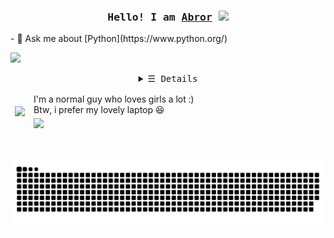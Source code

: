 <h3 align="center"><samp>Hello! I am <b><a rel="nofollow noopener noreferrer" target="_blank" href="https:\\t.me\@itsmeuknow">Abror</a> <img src="https://raw.githubusercontent.com/iampavangandhi/iampavangandhi/master/gifs/Hi.gif" width="20px"></b></samp></h3>
- 💬 Ask me about [Python](https://www.python.org/)

![](https://visitor-badge.glitch.me/badge?page_id=abrorbekuz)
</br>
<details align="center">
   <summary> <samp>&#9776; Details</samp></summary>
   <p align="center">
     <br>
      <a href="https://github.com/abrorbekuz?tab=repositories" target="_blank"><img alt="Code" src="https://img.shields.io/badge/-code-000000?style=flat-square&logo=Plex&logoColor=white"></a>
      <a href="https://github.com/abrorbekuz?tab=repositories&language=python" target="_blank"><img alt="Python" src="https://img.shields.io/badge/-Python-3572A5?style=flat-square&logo=Python&logoColor=white"></a>
  <br>
  <img src="https://github-readme-stats.vercel.app/api?username=abrorbekuz&show_icons=true&hide_border=true&hide=issues&title_color=5391FE&icon_color=000000&text_color=555"></img><br>
    Check out my <a rel="nofollow noopener noreferrer" target="_blank" href="https://kevinjycui.github.io/src/Kevin_Cui_Resume.pdf">Resumé</a><br>
     <a href="https://github.com/kevinjycui?tab=followers" target="_blank"><img alt="Updates" src="https://img.shields.io/badge/--000000?style=flat-square&logo=RSS&logoColor=white"></a>
     <a href="https://github.com/kevinjycui" target="_blank"><img alt="kevinjycui" src="https://badges.pufler.dev/visits/kevinjycui/kevinjycui?logo=GitHub&label=visits&color=success&logoColor=white&style=flat-square"/></a>
     <a href="https://github.com/kevinjycui/kevinjycui" target="_blank"><img alt="GitHub hits" src="https://img.shields.io/github/last-commit/kevinjycui/kevinjycui?label=profile%20updated&style=flat-square"></a>
  </samp>
  </p>
</details>

<div>
<table align="center">
<thead>
  <tr>
    <td rowspan="2"><a href = "https://t.me/itsmeuknow"><img src="https://cdn-icons-png.flaticon.com/512/3773/3773685.png" target="_blank" width="100px"></a></td>
    <td>I'm a normal guy who loves girls a lot :)<br>Btw, i prefer my lovely laptop 😆</td>
  </tr>
  <tr>
    <td><a href = "mailto: splayerme@gmail.com"><img src="https://cdn.icon-icons.com/icons2/2530/PNG/512/gmail_button_icon_151848.png" target="_blank" width="100px"></a></td>
  </tr>
</thead>
</table>
</br>

  ![Snake animation](https://github.com/abrorbekuz/abrorbekuz/blob/output/github-contribution-grid-snake.svg)
